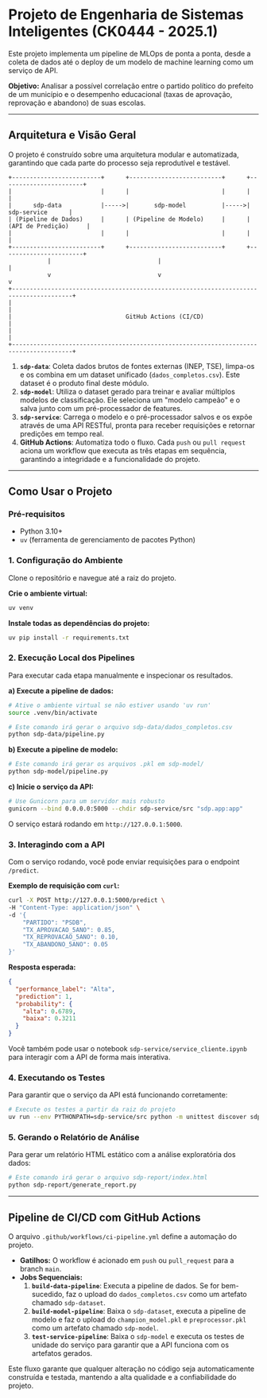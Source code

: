 # Projeto de Engenharia de Sistemas Inteligentes (CK0444 - 2025.1)

Este projeto implementa um pipeline de MLOps de ponta a ponta, desde a coleta de dados até o deploy de um modelo de machine learning como um serviço de API.

**Objetivo:** Analisar a possível correlação entre o partido político do prefeito de um município e o desempenho educacional (taxas de aprovação, reprovação e abandono) de suas escolas.

---

## Arquitetura e Visão Geral

O projeto é construído sobre uma arquitetura modular e automatizada, garantindo que cada parte do processo seja reprodutível e testável.

```
+-------------------------+      +--------------------------+      +-----------------------+
|                         |      |                          |      |                       |
|      sdp-data           |----->|       sdp-model          |----->|      sdp-service      |
| (Pipeline de Dados)     |      | (Pipeline de Modelo)     |      | (API de Predição)     |
|                         |      |                          |      |                       |
+-------------------------+      +--------------------------+      +-----------------------+
           |                              |                               |
           v                              v                               v
+---------------------------------------------------------------------------------------+
|                                                                                       |
|                                GitHub Actions (CI/CD)                                 |
|                                                                                       |
+---------------------------------------------------------------------------------------+
```

1.  **`sdp-data`**: Coleta dados brutos de fontes externas (INEP, TSE), limpa-os e os combina em um dataset unificado (`dados_completos.csv`). Este dataset é o produto final deste módulo.
2.  **`sdp-model`**: Utiliza o dataset gerado para treinar e avaliar múltiplos modelos de classificação. Ele seleciona um "modelo campeão" e o salva junto com um pré-processador de features.
3.  **`sdp-service`**: Carrega o modelo e o pré-processador salvos e os expõe através de uma API RESTful, pronta para receber requisições e retornar predições em tempo real.
4.  **GitHub Actions**: Automatiza todo o fluxo. Cada `push` ou `pull request` aciona um workflow que executa as três etapas em sequência, garantindo a integridade e a funcionalidade do projeto.

---

## Como Usar o Projeto

### Pré-requisitos
- Python 3.10+
- `uv` (ferramenta de gerenciamento de pacotes Python)

### 1. Configuração do Ambiente
Clone o repositório e navegue até a raiz do projeto.

**Crie o ambiente virtual:**
```bash
uv venv
```

**Instale todas as dependências do projeto:**
```bash
uv pip install -r requirements.txt
```

### 2. Execução Local dos Pipelines
Para executar cada etapa manualmente e inspecionar os resultados.

**a) Execute a pipeline de dados:**
```bash
# Ative o ambiente virtual se não estiver usando 'uv run'
source .venv/bin/activate 

# Este comando irá gerar o arquivo sdp-data/dados_completos.csv
python sdp-data/pipeline.py
```

**b) Execute a pipeline de modelo:**
```bash
# Este comando irá gerar os arquivos .pkl em sdp-model/
python sdp-model/pipeline.py
```

**c) Inicie o serviço da API:**
```bash
# Use Gunicorn para um servidor mais robusto
gunicorn --bind 0.0.0.0:5000 --chdir sdp-service/src "sdp.app:app"
```
O serviço estará rodando em `http://127.0.0.1:5000`.

### 3. Interagindo com a API
Com o serviço rodando, você pode enviar requisições para o endpoint `/predict`.

**Exemplo de requisição com `curl`:**
```bash
curl -X POST http://127.0.0.1:5000/predict \
-H "Content-Type: application/json" \
-d '{
    "PARTIDO": "PSDB",
    "TX_APROVACAO_5ANO": 0.85,
    "TX_REPROVACAO_5ANO": 0.10,
    "TX_ABANDONO_5ANO": 0.05
}'
```

**Resposta esperada:**
```json
{
  "performance_label": "Alta",
  "prediction": 1,
  "probability": {
    "alta": 0.6789,
    "baixa": 0.3211
  }
}
```
Você também pode usar o notebook `sdp-service/service_cliente.ipynb` para interagir com a API de forma mais interativa.

### 4. Executando os Testes
Para garantir que o serviço da API está funcionando corretamente:
```bash
# Execute os testes a partir da raiz do projeto
uv run --env PYTHONPATH=sdp-service/src python -m unittest discover sdp-service/tests
```

### 5. Gerando o Relatório de Análise
Para gerar um relatório HTML estático com a análise exploratória dos dados:
```bash
# Este comando irá gerar o arquivo sdp-report/index.html
python sdp-report/generate_report.py
```

---

## Pipeline de CI/CD com GitHub Actions

O arquivo `.github/workflows/ci-pipeline.yml` define a automação do projeto.

- **Gatilhos:** O workflow é acionado em `push` ou `pull_request` para a branch `main`.
- **Jobs Sequenciais:**
    1.  **`build-data-pipeline`**: Executa a pipeline de dados. Se for bem-sucedido, faz o upload do `dados_completos.csv` como um artefato chamado `sdp-dataset`.
    2.  **`build-model-pipeline`**: Baixa o `sdp-dataset`, executa a pipeline de modelo e faz o upload do `champion_model.pkl` e `preprocessor.pkl` como um artefato chamado `sdp-model`.
    3.  **`test-service-pipeline`**: Baixa o `sdp-model` e executa os testes de unidade do serviço para garantir que a API funciona com os artefatos gerados.

Este fluxo garante que qualquer alteração no código seja automaticamente construída e testada, mantendo a alta qualidade e a confiabilidade do projeto.
